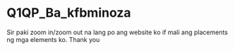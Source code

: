 # Q1QP_Ba_kfbminoza
Sir paki zoom in/zoom out na lang po ang website ko if mali ang placements ng mga elements ko. Thank you
